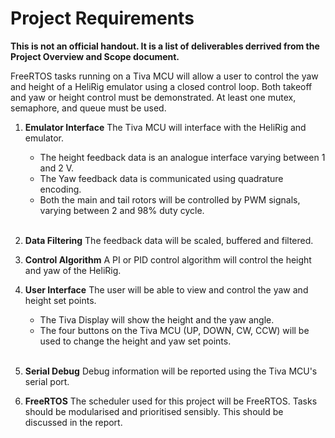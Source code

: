 # Project Requirements
**This is not an official handout. It is a list of deliverables derrived from the Project Overview and Scope document.**

FreeRTOS tasks running on a Tiva MCU will allow a user to control the yaw and height of a HeliRig emulator using a closed control loop. Both takeoff and yaw or height control must be demonstrated. At least one mutex, semaphore, and queue must be used. 

1. **Emulator Interface** The Tiva MCU will interface with the HeliRig and emulator. 
    - The height feedback data is an analogue interface varying between 1 and 2 V. 
    - The Yaw feedback data is communicated using quadrature encoding.
    - Both the main and tail rotors will be controlled by PWM signals, varying between 2 and 98% duty cycle.
<br><br>

1. **Data Filtering** The feedback data will be scaled, buffered and filtered. 

1. **Control Algorithm** A PI or PID control algorithm will control the height and yaw of the HeliRig. 

1. **User Interface** The user will be able to view and control the yaw and height set points. 
    - The Tiva Display will show the height and the yaw angle.
    - The four buttons on the Tiva MCU (UP, DOWN, CW, CCW) will be used to change the height and yaw set points.
<br><br>

1. **Serial Debug** Debug information will be reported using the Tiva MCU's serial port.

1. **FreeRTOS** The scheduler used for this project will be FreeRTOS. Tasks should be modularised and prioritised sensibly. This should be discussed in the report.
